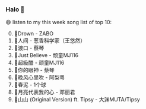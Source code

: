 

### Halo 👋

😄 listen to my this week song list of top 10:

0. 🌈Drown - ZABO
1. 🌈人间 - 葱香科学家（王悠然）
2. 🌈渡口 - 蔡琴
3. 🌈Just Believe - 顽童MJ116
4. 🌈超級酷 - 顽童MJ116
5. 🌈你的眼神 - 蔡琴
6. 🌈晚风心里吹 - 阿梨粤
7. 🌈春泥 - 1个球
8. 🌈月亮代表我的心 - 邓丽君
9. 🌈山山 (Original Version) ft. Tipsy - 大渊MUTA/Tipsy


